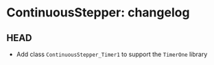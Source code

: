 ContinuousStepper: changelog
============================

HEAD
----

* Add class `ContinuousStepper_Timer1` to support the `TimerOne` library
